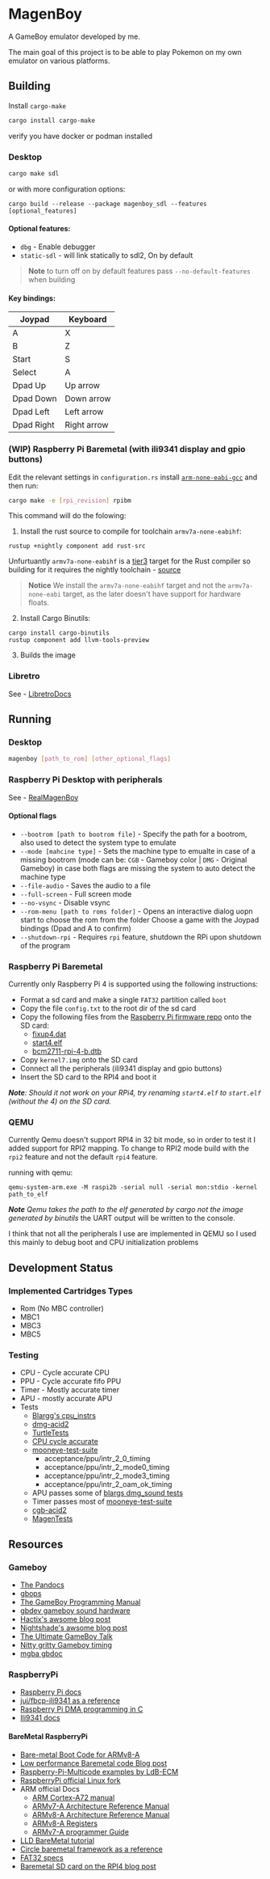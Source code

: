 # MagenBoy

A GameBoy emulator developed by me.

The main goal of this project is to be able to play Pokemon on my own emulator on various platforms.

## Building

Install `cargo-make`
```sh
cargo install cargo-make
```
verify you have docker or podman installed 

### Desktop

```sh
cargo make sdl
```

or with more configuration options:

```shell
cargo build --release --package magenboy_sdl --features [optional_features]
```
#### Optional features:
* `dbg` - Enable debugger
* `static-sdl` - will link statically to sdl2, On by default 

> **Note** to turn off on by default features pass `--no-default-features` when building

#### Key bindings:

| Joypad     | Keyboard    |
| ---------- | ----------- |
| A          | X           |
| B          | Z           |
| Start      | S           |
| Select     | A           |
| Dpad Up    | Up arrow    |
| Dpad Down  | Down arrow  |
| Dpad Left  | Left arrow  |
| Dpad Right | Right arrow |

### (WIP) Raspberry Pi Baremetal (with ili9341 display and gpio buttons)

Edit the relevant settings in `configuration.rs` install [`arm-none-eabi-gcc`](https://developer.arm.com/downloads/-/gnu-rm) and then run:

```sh
cargo make -e [rpi_revision] rpibm 
```

This command will do the folowing:

1. Install the rust source to compile for toolchain `armv7a-none-eabihf`:
```shell
rustup +nightly component add rust-src
```

Unfurtuantly `armv7a-none-eabihf` is a [tier3](https://doc.rust-lang.org/nightly/rustc/platform-support.html#tier-3) target for the Rust compiler so building for it requires the nightly toolchain - [source](https://stackoverflow.com/questions/67352828/how-to-build-for-tier-3-target-not-included-in-rustup-target-list)

> **Notice** We install the `armv7a-none-eabihf` target and not the `armv7a-none-eabi` target, as the later doesn't have support for hardware floats.

2. Install Cargo Binutils:
```shell
cargo install cargo-binutils
rustup component add llvm-tools-preview
```

3. Builds the image

### Libretro

See - [LibretroDocs](docs/Libretro.md)

## Running

### Desktop
```sh
magenboy [path_to_rom] [other_optional_flags]
```

### Raspberry Pi Desktop with peripherals
See - [RealMagenBoy](docs/RealMagenBoy.md)

#### Optional flags

* `--bootrom [path to bootrom file]` - Specify the path for a bootrom, also used to detect the system type to emulate
* `--mode [mahcine type]` - Sets the machine type to emualte in case of a missing bootrom (mode can be: `CGB` - Gameboy color | `DMG` - Original Gameboy) in case both flags are missing the system to auto detect the machine type
* `--file-audio` - Saves the audio to a file
* `--full-screen` - Full screen mode
* `--no-vsync` - Disable vsync
* `--rom-menu [path to roms folder]` - Opens an interactive dialog uopn start to choose the rom from the folder
Choose a game with the Joypad bindings (Dpad and A to confirm)
* `--shutdown-rpi` - Requires `rpi` feature, shutdown the RPi upon shutdown of the program

### Raspberry Pi Baremetal

Currently only Raspberry Pi 4 is supported using the following instructions:
* Format a sd card and make a single `FAT32` partition called `boot`
* Copy the file `config.txt` to the root dir of the sd card
* Copy the following files from the [Raspberry Pi firmware repo](https://github.com/raspberrypi/firmware/tree/master/boot) onto the SD card:
    - [fixup4.dat](https://github.com/raspberrypi/firmware/raw/master/boot/fixup4.dat)
    - [start4.elf](https://github.com/raspberrypi/firmware/raw/master/boot/start4.elf)
    - [bcm2711-rpi-4-b.dtb](https://github.com/raspberrypi/firmware/raw/master/boot/bcm2711-rpi-4-b.dtb)
* Copy `kernel7.img` onto the SD card
* Connect all the peripherals (ili9341 display and gpio buttons)
* Insert the SD card to the RPI4 and boot it

_**Note**: Should it not work on your RPi4, try renaming `start4.elf` to `start.elf` (without the 4)
on the SD card._

### QEMU

Currently Qemu doesn't support RPI4 in 32 bit mode, so in order to test it I added support for RPI2 mapping.
To change to RPI2 mode build with the `rpi2` feature and not the default `rpi4` feature.

running with qemu:
```shell
qemu-system-arm.exe -M raspi2b -serial null -serial mon:stdio -kernel path_to_elf
```

_**Note** Qemu takes the path to the elf generated by cargo not the image generated by binutils_
the UART output will be written to the console.

I think that not all the peripherals I use are implemented in QEMU so I used this mainly to debug boot and CPU initialization problems

## Development Status

### Implemented Cartridges Types
- Rom (No MBC controller)
- MBC1
- MBC3
- MBC5

### Testing

- CPU - Cycle accurate CPU
- PPU - Cycle accurate fifo PPU
- Timer - Mostly accurate timer
- APU - mostly accurate APU
- Tests
    - [Blargg's cpu_instrs](https://github.com/retrio/gb-test-roms/tree/master/cpu_instrs)
    - [dmg-acid2](https://github.com/mattcurrie/dmg-acid2) 
    - [TurtleTests](https://github.com/Powerlated/TurtleTests)
    - [CPU cycle accurate](https://github.com/retrio/gb-test-roms/tree/master/instr_timing)
    - [mooneye-test-suite](https://github.com/Gekkio/mooneye-test-suite)
        - acceptance/ppu/intr_2_0_timing
        - acceptance/ppu/intr_2_mode0_timing 
        - acceptance/ppu/intr_2_mode3_timing 
        - acceptance/ppu/intr_2_oam_ok_timing 
    - APU passes some of [blargs dmg_sound tests](https://github.com/retrio/gb-test-roms/tree/master/dmg_sound)
    - Timer passes most of [mooneye-test-suite](https://github.com/Gekkio/mooneye-test-suite/tree/main/acceptance/timer)
    - [cgb-acid2](https://github.com/mattcurrie/cgb-acid2) 
    - [MagenTests](https://github.com/alloncm/MagenTests) 

## Resources

### Gameboy
- [The Pandocs](https://gbdev.io/pandocs/)
- [gbops](https://izik1.github.io/gbops/index.html)
- [The GameBoy Programming Manual](https://www.google.com/url?sa=t&rct=j&q=&esrc=s&source=web&cd=&ved=2ahUKEwi2muaT98j4AhWwhc4BHRaxAaEQFnoECAcQAQ&url=https%3A%2F%2Farchive.org%2Fdownload%2FGameBoyProgManVer1.1%2FGameBoyProgManVer1.1.pdf&usg=AOvVaw3LoEvXhZRBH7r68qdXIhiP)
- [gbdev gameboy sound hardware](https://gbdev.gg8.se/wiki/articles/Gameboy_sound_hardware)
- [Hactix's awsome blog post](https://hacktix.github.io/GBEDG/)
- [Nightshade's awsome blog post](https://nightshade256.github.io/2021/03/27/gb-sound-emulation.html)
- [The Ultimate GameBoy Talk](https://www.youtube.com/watch?v=HyzD8pNlpwI)
- [Nitty gritty Gameboy timing](http://blog.kevtris.org/blogfiles/Nitty%20Gritty%20Gameboy%20VRAM%20Timing.xt)
- [mgba gbdoc](https://mgba-emu.github.io/gbdoc/)

### RaspberryPi
- [Raspberry Pi docs](https://www.raspberrypi.com/documentation/computers/processors.html)
- [juj/fbcp-ili9341 as a reference](https://github.com/juj/fbcp-ili9341)
- [Raspberry Pi DMA programming in C](https://iosoft.blog/2020/05/25/raspberry-pi-dma-programming/)
- [Ili9341 docs](https://cdn-shop.adafruit.com/datasheets/ILI9341.pdf)

#### BareMetal RaspberryPi
- [Bare-metal Boot Code for ARMv8-A](http://classweb.ece.umd.edu/enee447.S2021/baremetal_boot_code_for_ARMv8_A_processors.pdf)
- [Low performance Baremetal code Blog post](https://forums.raspberrypi.com/viewtopic.php?t=219212)
- [Raspberry-Pi-Multicode examples by LdB-ECM](https://github.com/LdB-ECM/Raspberry-Pi)
- [RaspberryPi official Linux fork](https://github.com/raspberrypi/linux)
- ARM official Docs
    - [ARM Cortex-A72 manual](https://developer.arm.com/documentation/100095/0003)
    - [ARMv7-A Architecture Reference Manual](https://developer.arm.com/documentation/ddi0406/cb/?lang=en)
    - [ARMv8-A Architecture Reference Manual](https://developer.arm.com/documentation/ddi0487/ia/?lang=en)
    - [ARMv8-A Registers](https://developer.arm.com/documentation/ddi0595/2021-12/AArch32-Registers/CCSIDR--Current-Cache-Size-ID-Register?lang=en)
    - [ARMv7-A programmer Guide](https://developer.arm.com/documentation/den0013/latest/)
- [LLD BareMetal tutorial](https://github.com/rockytriton/LLD)
- [Circle baremetal framework as a reference](https://github.com/rsta2/circle)
- [FAT32 specs](https://academy.cba.mit.edu/classes/networking_communications/SD/FAT.pdf)
- [Baremetal SD card on the RPI4 blog post](https://forums.raspberrypi.com/viewtopic.php?t=308089)
